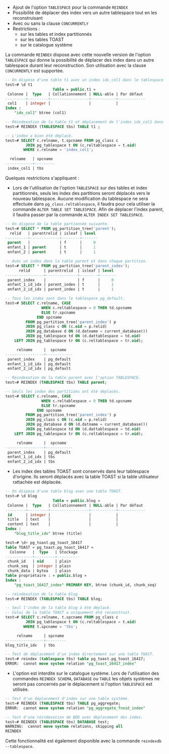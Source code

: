 <!--
Les commits sur ce sujet sont :

* https://commitfest.postgresql.org/32/2269/
* https://git.postgresql.org/gitweb/?p=postgresql.git;a=commit;h=c5b286047cd698021e57a527215b48865fd4ad4e
* https://commitfest.postgresql.org/32/3009/
* https://git.postgresql.org/gitweb/?p=postgresql.git;a=commit;h=
* https://commitfest.postgresql.org/31/2849/
* https://commitfest.postgresql.org/32/2940/

Discussion

* https://gitlab.dalibo.info/formation/workshops/-/issues/107

-->

<div class="slide-content">

* Ajout de l'option `TABLESPACE` pour la commande `REINDEX`
* Possibilité de déplacer des index vers un autre tablespace tout en les reconstruisant
* Avec ou sans la clause `CONCURRENTLY`
* Restrictions :
    * sur les tables et index partitionnés
    * sur les tables TOAST
    * sur le catalogue système

</div>

<div class="notes">

La commande `REINDEX` dispose avec cette nouvelle version de l'option `TABLESPACE` qui donne la possibilité de déplacer des index 
dans un autre tablespace durant leur reconstruction. Son utilisation avec la clause `CONCURRENTLY` est supportée.

```sql
-- On dispose d'une table t1 avec un index idx_col1 dans le tablespace pg_default.
test=# \d t1
                     Table « public.t1 »
 Colonne |  Type   | Collationnement | NULL-able | Par défaut  
---------+---------+-----------------+-----------+------------
 col1    | integer |                 |           |            
Index :
    "idx_col1" btree (col1)

-- Réindexation de la table t1 et déplacement de l'index idx_col1 dans le tablespace tbs.
test=# REINDEX (TABLESPACE tbs) TABLE t1 ;

-- L'index a bien été déplacé.
test=# SELECT c.relname, t.spcname FROM pg_class c 
         JOIN pg_tablespace t ON (c.reltablespace = t.oid) 
        WHERE c.relname = 'index_col1';

  relname   | spcname 
------------+---------
 index_col1 | tbs
```

Quelques restrictions s'appliquent :

* Lors de l'utilisation de l'option `TABLESPACE` sur des tables et index partitionnés, seuls les index des partitions seront déplacés vers le nouveau
tablespace. Aucune modification du tablespace ne sera effectuée dans `pg_class.reltablespace`, il faudra pour cela utiliser la commande `ALTER TABLE SET TABLESPACE`.
Afin de déplacer l'index parent, il faudra passer par la commande `ALTER INDEX SET TABLESPACE`.

```sql
-- On dispose de la table partionnée suivante.
test=# SELECT * FROM pg_partition_tree('parent');
  relid   | parentrelid | isleaf | level 
----------+-------------+--------+-------
 parent   |             | f      |     0
 enfant_1 | parent      | t      |     1
 enfant_2 | parent      | t      |     1

-- Avec un index dans la table parent et dans chaque partition.
test=# SELECT * FROM pg_partition_tree('parent_index');
      relid      | parentrelid  | isleaf | level 
-----------------+--------------+--------+-------
 parent_index    |              | f      |     0
 enfant_1_id_idx | parent_index | t      |     1
 enfant_2_id_idx | parent_index | t      |     1

-- Tous les index sont dans le tablespace pg_default.
test=# SELECT c.relname, CASE 
                WHEN c.reltablespace = 0 THEN td.spcname 
                ELSE tr.spcname
              END spcname
         FROM pg_partition_tree('parent_index') p
         JOIN pg_class c ON (c.oid = p.relid)
         JOIN pg_database d ON (d.datname = current_database())
         JOIN pg_tablespace td ON (d.dattablespace = td.oid)
    LEFT JOIN pg_tablespace tr ON (c.reltablespace = tr.oid);

     relname     |  spcname   
-----------------+------------
 parent_index    | pg_default
 enfant_1_id_idx | pg_default
 enfant_2_id_idx | pg_default

-- Reindexation de la table parent avec l'option TABLESPACE.
test=# REINDEX (TABLESPACE tbs) TABLE parent;

-- Seuls les index des partitions ont été déplacés.
test=# SELECT c.relname, CASE 
                WHEN c.reltablespace = 0 THEN td.spcname 
                ELSE tr.spcname
              END spcname
         FROM pg_partition_tree('parent_index') p
         JOIN pg_class c ON (c.oid = p.relid)
         JOIN pg_database d ON (d.datname = current_database())
         JOIN pg_tablespace td ON (d.dattablespace = td.oid)
    LEFT JOIN pg_tablespace tr ON (c.reltablespace = tr.oid);

     relname     |  spcname   
-----------------+------------
 parent_index    | pg_default
 enfant_1_id_idx | tbs
 enfant_2_id_idx | tbs
```

* Les index des tables TOAST sont conservés dans leur tablespace d'origine. Ils seront
  déplacés avec la table TOAST si la table utilisateur rattachée est déplacée.

```sql
-- On dispose d'une table blog avec une table TOAST.
test=# \d blog
                     Table « public.blog »
 Colonne |  Type   | Collationnement | NULL-able | Par défaut 
---------+---------+-----------------+-----------+------------
 id      | integer |                 |           |            
 title   | text    |                 |           |            
 content | text    |                 |           |            
Index :
    "blog_title_idx" btree (title)

test=# \d+ pg_toast.pg_toast_16417
Table TOAST « pg_toast.pg_toast_16417 »
  Colonne   |  Type   | Stockage 
------------+---------+----------
 chunk_id   | oid     | plain
 chunk_seq  | integer | plain
 chunk_data | bytea   | plain
Table propriétaire : « public.blog »
Index :
    "pg_toast_16417_index" PRIMARY KEY, btree (chunk_id, chunk_seq)

-- réindexation de la table blog
test=# REINDEX (TABLESPACE tbs) TABLE blog;

-- Seul l'index de la table blog à été déplacé.
-- Celui de la table TOAST a uniquement été reconstruit.
test=# SELECT c.relname, t.spcname FROM pg_class c 
         JOIN pg_tablespace t ON (c.reltablespace = t.oid)
        WHERE t.spcname = 'tbs';

     relname     | spcname 
-----------------+---------
blog_title_idx   | tbs

-- Test de déplacement d'un index directement sur une table TOAST.
test=# reindex (tablespace tbs) table pg_toast.pg_toast_16417;
ERROR:  cannot move system relation "pg_toast_16417_index"
```

* L'option est interdite sur le catalogue système. Lors de l'utilisation des commandes `REINDEX SCHEMA`, `DATABASE` ou `TABLE` les objets systèmes ne seront pas concernés par le déplacement si l'option `TABLESPACE` est utilisée.

```sql
-- Test d'un déplacement d'index sur une table système.
test=# REINDEX (TABLESPACE tbs) TABLE pg_aggregate;
ERROR:  cannot move system relation "pg_aggregate_fnoid_index"

-- Test d'une réindexation de BDD avec déplacement des index.
test=# REINDEX (TABLESPACE tbs) DATABASE test;
WARNING:  cannot move system relations, skipping all
REINDEX
```

Cette fonctionnalité est également disponible avec la commande `reindexdb --tablespace`.

</div>
